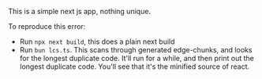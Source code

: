 This is a simple next js app, nothing unique.

To reproduce this error:

- Run `npx next build`, this does a plain next build
- Run `bun lcs.ts`. This scans through generated edge-chunks, and looks for the longest duplicate code. It'll run for a while, and then print out the longest duplicate code. You'll see that it's the minified source of react.
